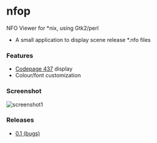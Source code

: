 # nfop
NFO Viewer for *nix, using Gtk2/perl
* A small application to display scene release *.nfo files

### Features
* [Codepage 437](https://en.wikipedia.org/wiki/Code_page_437) display
* Colour/font customization

### Screenshot
![screenshot1](https://cloud.githubusercontent.com/assets/1535179/6871652/0cd67fb4-d49c-11e4-89a4-14c021e06ac9.png)

### Releases
* [0.1 (bugs)](https://github.com/Jigoku/nfop/releases/tag/0.1)
